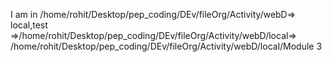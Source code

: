 I am in /home/rohit/Desktop/pep_coding/DEv/fileOrg/Activity/webD=> local,test =>/home/rohit/Desktop/pep_coding/DEv/fileOrg/Activity/webD/local=> /home/rohit/Desktop/pep_coding/DEv/fileOrg/Activity/webD/local/Module 3